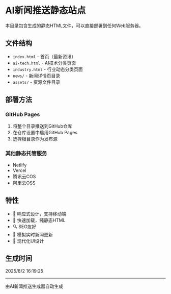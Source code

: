 # AI新闻推送静态站点

本目录包含生成的静态HTML文件，可以直接部署到任何Web服务器。

## 文件结构

- `index.html` - 首页（最新资讯）
- `ai-tech.html` - AI技术分类页面
- `industry.html` - 行业动态分类页面
- `news/` - 新闻详情页目录
- `assets/` - 资源文件目录

## 部署方法

### GitHub Pages
1. 将整个目录推送到GitHub仓库
2. 在仓库设置中启用GitHub Pages
3. 选择根目录作为发布源

### 其他静态托管服务
- Netlify
- Vercel
- 腾讯云COS
- 阿里云OSS

## 特性

- 📱 响应式设计，支持移动端
- 🚀 快速加载，纯静态HTML
- 🔍 SEO友好
- 📡 模拟实时新闻更新
- 🎨 现代化UI设计

## 生成时间

2025/8/2 16:19:25

---

由AI新闻推送生成器自动生成
